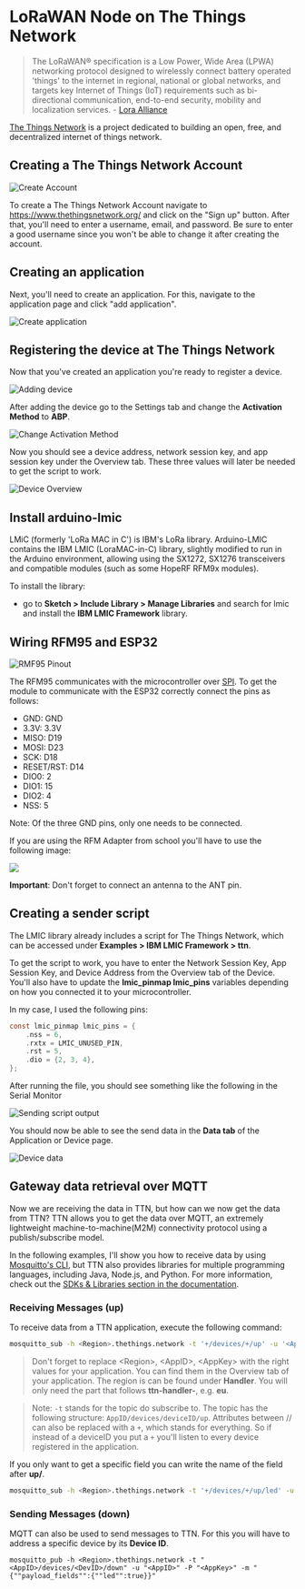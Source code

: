 # LoRaWAN Node on The Things Network

> The LoRaWAN® specification is a Low Power, Wide Area (LPWA) networking protocol designed to wirelessly connect battery operated 'things' to the internet in regional, national or global networks, and targets key Internet of Things (IoT) requirements such as bi-directional communication, end-to-end security, mobility and localization services. - [Lora Alliance](https://lora-alliance.org/about-lorawan)

[The Things Network](https://www.thethingsnetwork.org/) is a project dedicated to building an open, free, and decentralized internet of things network.

## Creating a The Things Network Account

![Create Account](doc/sign_up.png)

To create a The Things Network Account navigate to https://www.thethingsnetwork.org/ and click on the "Sign up" button. After that, you'll need to enter a username, email, and password. Be sure to enter a good username since you won't be able to change it after creating the account. 

## Creating an application

Next, you'll need to create an application. For this, navigate to the application page and click "add application".

![Create application](doc/create_application.png)

## Registering the device at The Things Network

Now that you've created an application you're ready to register a device.

![Adding device](doc/adding_device.PNG)

After adding the device go to the Settings tab and change the **Activation Method** to **ABP**.

![Change Activation Method](doc/device_settings.png)

Now you should see a device address, network session key, and app session key under the Overview tab. These three values will later be needed to get the script to work.

![Device Overview](doc/device_overview.png)

## Install arduino-lmic

LMiC (formerly 'LoRa MAC in C') is IBM's LoRa library. Arduino-LMIC contains the IBM LMIC (LoraMAC-in-C) library, slightly modified to run in the Arduino environment, allowing using the SX1272, SX1276 transceivers and compatible modules (such as some HopeRF RFM9x modules).

To install the library:
* go to **Sketch > Include Library > Manage Libraries** and search for lmic and install the **IBM LMIC Framework** library.

## Wiring RFM95 and ESP32

![RMF95 Pinout](doc/rmf95_pinout.jpg)

The RFM95 communicates with the microcontroller over [SPI](https://en.wikipedia.org/wiki/Serial_Peripheral_Interface). To get the module to communicate with the ESP32 correctly connect the pins as follows:

* GND: GND
* 3.3V: 3.3V
* MISO: D19
* MOSI: D23
* SCK: D18
* RESET/RST: D14
* DIO0: 2
* DIO1: 15
* DIO2: 4
* NSS: 5

Note: Of the three GND pins, only one needs to be connected.

If you are using the RFM Adapter from school you'll have to use the following image:

![](doc/rfm_adapter.png)

**Important**: Don't forget to connect an antenna to the ANT pin.

## Creating a sender script

The LMIC library already includes a script for The Things Network, which can be accessed under **Examples > IBM LMIC Framework > ttn**.

To get the script to work, you have to enter the Network Session Key, App Session Key, and Device Address from the Overview tab of the Device. You'll also have to update the **lmic_pinmap lmic_pins** variables depending on how you connected it to your microcontroller.

In my case, I used the following pins:

```c
const lmic_pinmap lmic_pins = {
    .nss = 6,
    .rxtx = LMIC_UNUSED_PIN,
    .rst = 5,
    .dio = {2, 3, 4},
};
```

After running the file, you should see something like the following in the Serial Monitor

![Sending script output](doc/running_sending_script.PNG)

You should now be able to see the send data in the **Data tab** of the Application or Device page.

![Device data](doc/device_data.png)

## Gateway data retrieval over MQTT

Now we are receiving the data in TTN, but how can we now get the data from TTN? TTN allows you to get the data over MQTT, an extremely lightweight machine-to-machine(M2M) connectivity protocol using a publish/subscribe model.

In the following examples, I'll show you how to receive data by using [Mosquitto's CLI](https://mosquitto.org/download/), but TTN also provides libraries for multiple programming languages, including Java, Node.js, and Python. For more information, check out the [SDKs & Libraries section in the documentation](https://www.thethingsnetwork.org/docs/applications/sdks.html).

### Receiving Messages (up)

To receive data from a TTN application, execute the following command:

```bash
mosquitto_sub -h <Region>.thethings.network -t '+/devices/+/up' -u '<AppID>' -P '<AppKey>' -v
```

> Don't forget to replace \<Region>, \<AppID>, \<AppKey> with the right values for your application. You can find them in the Overview tab of your application. The region is can be found under **Handler**. You will only need the part that follows **ttn-handler-**, e.g. **eu**.

> Note: ```-t``` stands for the topic do subscribe to. The topic has the following structure: ```AppID/devices/deviceID/up```. Attributes between // can also be replaced with a ```+```, which stands for everything. So if instead of a deviceID you put a ```+``` you'll listen to every device registered in the application.

If you only want to get a specific field you can write the name of the field after **up/**.

```bash
mosquitto_sub -h <Region>.thethings.network -t '+/devices/+/up/led' -u '<AppID>' -P '<AppKey>' -v
```

### Sending Messages (down)

MQTT can also be used to send messages to TTN. For this you will have to address a specific device by its **Device ID**.

```
mosquitto_pub -h <Region>.thethings.network -t "<AppID>/devices/<DevID>/down" -u "<AppID>" -P "<AppKey>" -m "{""payload_fields"":{""led"":true}}"
```
